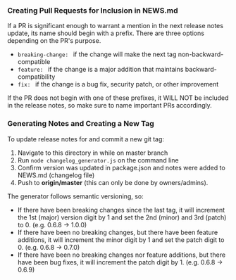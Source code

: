 
### Creating Pull Requests for Inclusion in NEWS.md

If a PR is significant enough to warrant a mention in the next release notes update,
its name should begin with a prefix. 
There are three options depending on the PR's
purpose.

  * `breaking-change: ` if the change will make the next tag non-backward-compatible
  * `feature: ` if the change is a major addition that maintains backward-compatibility
  * `fix: ` if the change is a bug fix, security patch, or other improvement

If the PR does not begin with one of these prefixes, it WILL NOT be included in
the release notes, so make sure to name important PRs accordingly. 

### Generating Notes and Creating a New Tag

To update release notes for and commit a new git tag:

1. Navigate to this directory in while on master branch
2. Run `node changelog_generator.js` on the command line
3. Confirm version was updated in package.json and notes were added to NEWS.md (changelog file)
4. Push to **origin/master** (this can only be done by owners/admins).

The generator follows semantic versioning, so:

  * If there have been breaking changes since the last tag, it will increment the 1st (major) version digit by 1 and set the 2nd (minor) and 3rd (patch) to 0. (e.g. 0.6.8 &rightarrow; 1.0.0)
  * If there have been no breaking changes, but there have been feature additions, it will increment the minor digit by 1 and set the patch digit to 0. (e.g. 0.6.8 &rightarrow; 0.7.0)
  * If there have been no breaking changes nor feature additions, but there have been bug fixes, it will increment the patch digit by 1. (e.g. 0.6.8 &rightarrow; 0.6.9)
  
